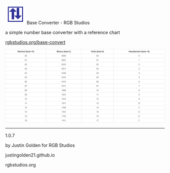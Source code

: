 <img src="logo.svg" width="64px">
Base Converter - RGB Studios

a simple number base converter with a reference chart

<a href="http://rgbstudios.org/base-convert">rgbstudios.org/base-convert</a>

<img src="chart.png">

<hr>

1.0.7

by Justin Golden for RGB Studios

justingolden21.github.io

rgbstudios.org
